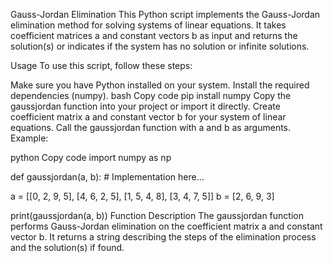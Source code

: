 Gauss-Jordan Elimination
This Python script implements the Gauss-Jordan elimination method for solving systems of linear equations. It takes coefficient matrices a and constant vectors b as input and returns the solution(s) or indicates if the system has no solution or infinite solutions.

Usage
To use this script, follow these steps:

Make sure you have Python installed on your system.
Install the required dependencies (numpy).
bash
Copy code
pip install numpy
Copy the gaussjordan function into your project or import it directly.
Create coefficient matrix a and constant vector b for your system of linear equations.
Call the gaussjordan function with a and b as arguments.
Example:

python
Copy code
import numpy as np

def gaussjordan(a, b):
    # Implementation here...

a = [[0, 2, 9, 5],
     [4, 6, 2, 5],
     [1, 5, 4, 8],
     [3, 4, 7, 5]]
b = [2, 6, 9, 3]

print(gaussjordan(a, b)) 
Function Description
The gaussjordan function performs Gauss-Jordan elimination on the coefficient matrix a and constant vector b. It returns a string describing the steps of the elimination process and the solution(s) if found.
